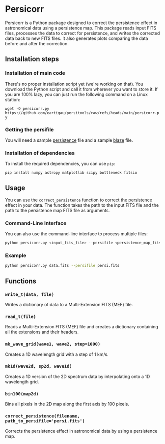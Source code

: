 # Persicorr

Persicorr is a Python package designed to correct the persistence effect in astronomical data using a persistence map. This package reads input FITS files, processes the data to correct for persistence, and writes the corrected data back to new FITS files. It also generates plots comparing the data before and after the correction.

## Installation steps

### Installation of main code

There's no proper installation script yet (we're working on that). You download the Python script and call it from wherever you want to store it. If you are 100% lazy, you can just run the following command on a Linux station:

```wget -O persicorr.py https://github.com/eartigau/persitools/raw/refs/heads/main/persicorr.py```

### Getting the persifile

You will need a sample [persistence](http://www.astro.umontreal.ca/~artigau/persistence/persi.fits) file and a sample [blaze](http://www.astro.umontreal.ca/~artigau/persistence/sample_blaze.fits) file.

### Installation of dependencies

To install the required dependencies, you can use `pip`:

```bash
pip install numpy astropy matplotlib scipy bottleneck fitsio
```


## Usage

You can use the `correct_persistence` function to correct the persistence effect in your data. The function takes the path to the input FITS file and the path to the persistence map FITS file as arguments.


### Command-Line Interface

You can also use the command-line interface to process multiple files:

```bash
python persicorr.py <input_fits_file> --persifile <persistence_map_fits_file>
```

### Example

```bash
python persicorr.py data.fits --persifile persi.fits
```

## Functions

### `write_t(data, file)`

Writes a dictionary of data to a Multi-Extension FITS (MEF) file.

### `read_t(file)`

Reads a Multi-Extension FITS (MEF) file and creates a dictionary containing all the extensions and their headers.

### `mk_wave_grid(wave1, wave2, step=1000)`

Creates a 1D wavelength grid with a step of 1 km/s.

### `mk1d(wave2d, sp2d, wave1d)`

Creates a 1D version of the 2D spectrum data by interpolating onto a 1D wavelength grid.

### `bin100(map2d)`

Bins all pixels in the 2D map along the first axis by 100 pixels.

### `correct_persistence(filename, path_to_persifile='persi.fits')`

Corrects the persistence effect in astronomical data by using a persistence map.


